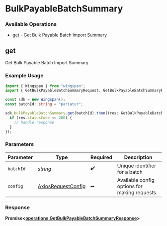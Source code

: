 # BulkPayableBatchSummary

### Available Operations

* [get](#get) - Get Bulk Payable Batch Import Summary

## get

Get Bulk Payable Batch Import Summary

### Example Usage

```typescript
import { Wingspan } from "wingspan";
import { GetBulkPayableBatchSummaryRequest, GetBulkPayableBatchSummaryResponse } from "wingspan/dist/sdk/models/operations";

const sdk = new Wingspan();
const batchId: string = "pariatur";

sdk.bulkPayableBatchSummary.get(batchId).then((res: GetBulkPayableBatchSummaryResponse) => {
  if (res.statusCode == 200) {
    // handle response
  }
});
```

### Parameters

| Parameter                                                    | Type                                                         | Required                                                     | Description                                                  |
| ------------------------------------------------------------ | ------------------------------------------------------------ | ------------------------------------------------------------ | ------------------------------------------------------------ |
| `batchId`                                                    | *string*                                                     | :heavy_check_mark:                                           | Unique identifier for a batch                                |
| `config`                                                     | [AxiosRequestConfig](https://axios-http.com/docs/req_config) | :heavy_minus_sign:                                           | Available config options for making requests.                |


### Response

**Promise<[operations.GetBulkPayableBatchSummaryResponse](../../models/operations/getbulkpayablebatchsummaryresponse.md)>**

